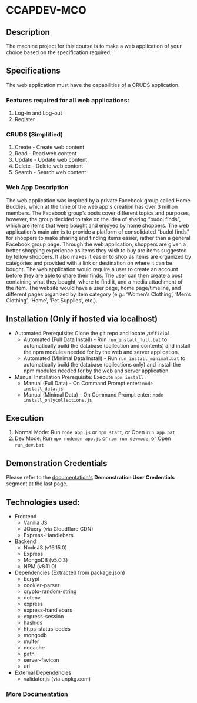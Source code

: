 # CCAPDEV-MCO

## Description
The machine project for this course is to make a web application of your choice based on the specification required.

## Specifications
The web application must have the capabilities of a CRUDS application.
### Features required for all web applications:
1. Log-in and Log-out
2. Register

### CRUDS (Simplified)
1. Create - Create web content
2. Read - Read web content
3. Update - Update web content
4. Delete - Delete web content
5. Search - Search web content

### Web App Description
The web application was inspired by a private Facebook group called Home Buddies, which at the time of the web app's creation has over 3 million members. The Facebook group’s posts cover
different topics and purposes, however, the group decided to take on the idea of
sharing “budol finds”, which are items that were bought and enjoyed by home
shoppers. The web application’s main aim is to provide a platform of consolidated
“budol finds” for shoppers to make sharing and finding items easier, rather than a
general Facebook group page. Through the web application, shoppers are given a
better shopping experience as items they wish to buy are items suggested by fellow
shoppers. It also makes it easier to shop as items are organized by categories and
provided with a link or destination on where it can be bought.
The web application would require a user to create an account before they are
able to share their finds. The user can then create a post containing what they bought,
where to find it, and a media attachment of the item. The website would have a user
page, home page/timeline, and different pages organized by item category (e.g.:
‘Women’s Clothing’, ‘Men’s Clothing’, ‘Home’, ‘Pet Supplies’, etc.).

## Installation (Only if hosted via localhost)
* Automated Prerequisite: Clone the git repo and locate `/Official`.
    * Automated (Full Data Install) - Run `run_install_full.bat` to automatically build the database (collection and contents) and install the npm modules needed for by the web and server application.
    * Automated (Minimal Data Install) - Run `run_install_minimal.bat` to automatically build the database (collections only) and install the npm modules needed for by the web and server application.
* Manual Installation Prerequisite: Execute `npm install`
    * Manual (Full Data) - On Command Prompt enter: `node install_data.js`
    * Manual (Minimal Data) - On Command Prompt enter: `node install_onlycollections.js`

## Execution
1. Normal Mode: Run `node app.js` or `npm start`, or Open `run_app.bat`
2. Dev Mode: Run `npx nodemon app.js` or `npm run devmode`, or Open `run_dev.bat`

## Demonstration Credentials
Please refer to the [documentation's](https://github.com/jm55DLSU/CCAPDEV-MCO/blob/main/Documentation/MCO%20Design%20-%20PDF.pdf) **Demonstration User Credentials** segment at the last page.

## Technologies used:
* Frontend
    * Vanilla JS
    * JQuery (via Cloudflare CDN)
    * Express-Handlebars
* Backend
    * NodeJS (v16.15.0)
    * Express
    * MongoDB (v5.0.3)
    * NPM (v8.11.0)
* Dependencies (Extracted from package.json)
    * bcrypt
    * cookier-parser
    * crypto-random-string
    * dotenv
    * express
    * express-handlebars
    * express-session
    * hashids
    * https-status-codes
    * mongodb
    * multer
    * nocache
    * path
    * server-favicon
    * url
* External Dependencies
    * validator.js (via unpkg.com)

### [More Documentation](https://github.com/jm55DLSU/CCAPDEV-MCO/blob/main/Documentation/MCO%20Documentation%20-%20PDF.pdf)